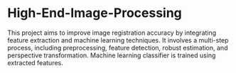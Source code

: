 # High-End-Image-Processing
This project aims to improve image registration accuracy by integrating feature extraction and machine learning techniques. It involves a multi-step process, including preprocessing, feature detection, robust estimation, and perspective transformation. Machine learning classifier is trained using extracted features.
